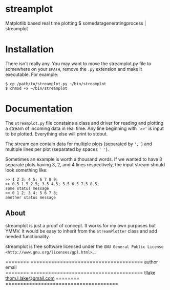 streamplot
==========
Matplotlib based real time plotting
    $ somedatageneratingprocess | streamplot

Installation
============
There isn't really any. You may want to move the streamplot.py file to somewhere on your `$PATH`, remove the `.py` extension and make it executable. For example:

    $ cp /path/to/streamplot.py ~/bin/streamplot
    $ chmod +x ~/bin/streamplot

Documentation
=============
The `streamplot.py` file constains a class and driver for reading and plotting a stream of incoming data in real time. Any line beginning with `'>>'` is input to be plotted. Everything else will print to stdout.

The stream can contain data for multiple plots (separated by `';'`) and multiple lines per plot (separated by spaces `' '`).

Sometimes an example is worth a thousand words. If we wanted to have 3 separate plots having 3, 2, and 4 lines respectively, the input stream should look something like:

    >> 1 2 3; 4 5; 6 7 8 9;
    >> 0.5 1.5 2.5; 3.5 4.5; 5.5 6.5 7.5 8.5;
    some status message
    >> 0 1 2; 3 4; 5 6 7 8; 
    another status message



About
-----
streamplot is just a proof of concept. It works for my own purposes but YMMV. It would be easy to inherit from the `StreamPlotter` class and add needed functionality.

streamplot is free software licensed under the `GNU General Public License <http://www.gnu.org/licenses/gpl.html>`_.

========    ======================================
author	    email       
========    ======================================
tllake      thom.l.lake@gmail.com
========    ======================================

